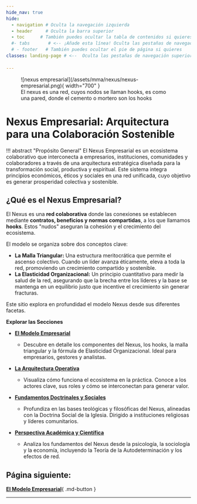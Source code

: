 ```yaml
---
hide_nav: true
hide:
  - navigation # Oculta la navegación izquierda
  - header     # Oculta la barra superior
  - toc      # También puedes ocultar la tabla de contenidos si quieres
  #- tabs       # <-- ¡Añade esta línea! Oculta las pestañas de navegación superior
  # - footer   # También puedes ocultar el pie de página si quieres
classes: landing-page # <--  Oculta las pestañas de navegación superior a través del CSS

---
```

<div data-landing-page style="display:none"></div>
<figure markdown="span">
![nexus empresarial](/assets/mma/nexus/nexus-empresarial.png){ width="700" }
  <figcaption>El nexus es una red, cuyos nodos se llaman hooks, es como una pared, donde el cemento o mortero son los hooks</figcaption>
</figure>

# Nexus Empresarial: Arquitectura para una Colaboración Sostenible

!!! abstract "Propósito General"
    El Nexus Empresarial es un ecosistema colaborativo que interconecta a empresarios, instituciones, comunidades y colaboradores a través de una arquitectura estratégica diseñada para la transformación social, productiva y espiritual. Este sistema integra principios económicos, éticos y sociales en una red unificada, cuyo objetivo es generar prosperidad colectiva y sostenible.

## ¿Qué es el Nexus Empresarial?

El Nexus es una **red colaborativa** donde las conexiones se establecen mediante **contratos, beneficios y normas compartidas**, a los que llamamos **hooks**. Estos "nudos" aseguran la cohesión y el crecimiento del ecosistema.

El modelo se organiza sobre dos conceptos clave:

* **La Malla Triangular:** Una estructura meritocrática que permite el ascenso colectivo. Cuando un líder avanza éticamente, eleva a toda la red, promoviendo un crecimiento compartido y sostenible.
* **La Elasticidad Organizacional:** Un principio cuantitativo para medir la salud de la red, asegurando que la brecha entre los líderes y la base se mantenga en un equilibrio justo que incentive el crecimiento sin generar fracturas.

Este sitio explora en profundidad el modelo Nexus desde sus diferentes facetas.

**Explorar las Secciones**

* [**El Modelo Empresarial**](./modelo_empresarial.md)
    * Descubre en detalle los componentes del Nexus, los hooks, la malla triangular y la fórmula de Elasticidad Organizacional. Ideal para empresarios, gestores y analistas.

* [**La Arquitectura Operativa**](./arquitectura_operativa.md)
    * Visualiza cómo funciona el ecosistema en la práctica. Conoce a los actores clave, sus roles y cómo se interconectan para generar valor.

* [**Fundamentos Doctrinales y Sociales**](./Nexus-Doctrina.md)
    * Profundiza en las bases teológicas y filosóficas del Nexus, alineadas con la Doctrina Social de la Iglesia. Dirigido a instituciones religiosas y líderes comunitarios.

* [**Perspectiva Académica y Científica**](./perspectiva_academica.md)
    * Analiza los fundamentos del Nexus desde la psicología, la sociología y la economía, incluyendo la Teoría de la Autodeterminación y los efectos de red.

## Página siguiente: 

[**El Modelo Empresarial**](./modelo_empresarial.md){ .md-button }


---
